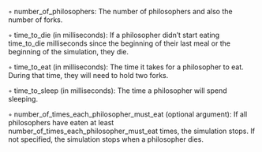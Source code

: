 ◦ number_of_philosophers: The number of philosophers and also the number
  of forks.
  
◦ time_to_die (in milliseconds): If a philosopher didn’t start eating time_to_die
  milliseconds since the beginning of their last meal or the beginning of the simulation, they die.
  
◦ time_to_eat (in milliseconds): The time it takes for a philosopher to eat.
  During that time, they will need to hold two forks.
  
◦ time_to_sleep (in milliseconds): The time a philosopher will spend sleeping.

◦ number_of_times_each_philosopher_must_eat (optional argument): If all
  philosophers have eaten at least number_of_times_each_philosopher_must_eat
  times, the simulation stops. If not specified, the simulation stops when a
  philosopher dies.

